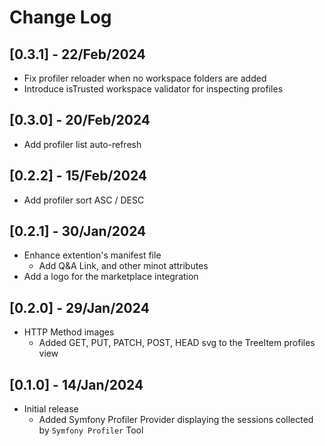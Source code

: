 # Change Log

## [0.3.1] - 22/Feb/2024
- Fix profiler reloader when no workspace folders are added
- Introduce isTrusted workspace validator for inspecting profiles

## [0.3.0] - 20/Feb/2024
- Add profiler list auto-refresh

## [0.2.2] - 15/Feb/2024
- Add profiler sort ASC / DESC

## [0.2.1] - 30/Jan/2024
- Enhance extention's manifest file
  - Add Q&A Link, and other minot attributes
- Add a logo for the marketplace integration

## [0.2.0] - 29/Jan/2024
- HTTP Method images
  - Added GET, PUT, PATCH, POST, HEAD svg to the TreeItem profiles view

## [0.1.0] - 14/Jan/2024

- Initial release
    - Added Symfony Profiler Provider displaying the sessions collected by `Symfony Profiler` Tool